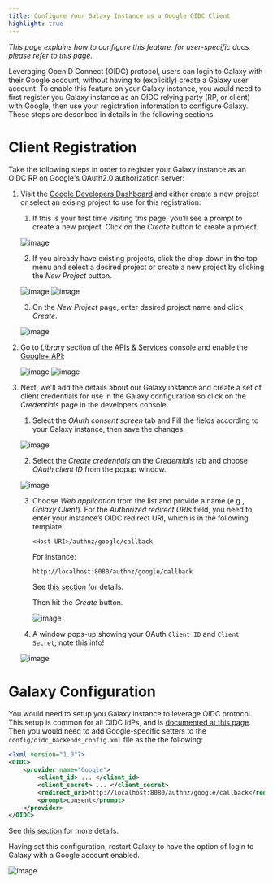 ```yaml
---
title: Configure Your Galaxy Instance as a Google OIDC Client
highlight: true
---
```


_This page explains how to configure this feature, for user-specific docs, please refer to [this](/src/authnz/use/oidc/idps/google/index.md) page._


Leveraging OpenID Connect (OIDC) protocol, users can login to Galaxy with their
Google account, without having to (explicitly) create a Galaxy user account. To
enable this feature on your Galaxy instance, you would need to first register
you Galaxy instance as an OIDC relying party (RP, or client) with Google, then
use your registration information to configure Galaxy. These steps are described
in details in the following sections.

# Client Registration

Take the following steps in order to register your Galaxy instance as an OIDC RP
on Google's OAuth2.0 authorization server:

1. Visit the [Google Developers Dashboard](https://console.developers.google.com/apis/dashboard)
and either create a new project or select an exising project to use for this registration:

    1. If this is your first time visiting this page, you’ll see a prompt to
       create a new project. Click on the _Create_ button to create a project.

    ![image](/src/authnz/config/oidc/idps/google/gdc-create-project-1.png)

    2. If you already have existing projects, click the drop down in the top
       menu and select a desired project or create a new project by clicking the
       _New Project_ button.

    ![image](/src/authnz/config/oidc/idps/google/gdc-create-project-2.png)
    ![image](/src/authnz/config/oidc/idps/google/gdc-create-project-3.png)

    3. On the _New Project_ page, enter desired project name and click _Create_.

    ![image](/src/authnz/config/oidc/idps/google/gdc-create-project-4.png)


2. Go to _Library_ section of the [APIs & Services](https://console.developers.google.com/apis/library)
console and enable the [Google+ API](https://console.developers.google.com/apis/library/plus.googleapis.com);

    ![image](/src/authnz/config/oidc/idps/google/gdc-library.png)
    ![image](/src/authnz/config/oidc/idps/google/gdc-enable-google-plus-api.png)

3. Next, we'll add the details about our Galaxy instance and create a set of
client credentials for use in the Galaxy configuration so click on the
_Credentials_ page in the developers console.

    1. Select the _OAuth consent screen_ tab and Fill the fields according to
       your Galaxy instance, then save the changes.

    ![image](/src/authnz/config/oidc/idps/google/gdc-consent-config.png)

    2. Select the _Create credentials_ on the _Credentials_ tab and choose
    _OAuth client ID_ from the popup window.

    ![image](/src/authnz/config/oidc/idps/google/gdc-create-oauth-client-creds.png)

    3. Choose _Web application_ from the list and provide a name (e.g.,
       _Galaxy Client_). For the _Authorized redirect URIs_ field, you need to enter
       your instance’s OIDC redirect URI, which is in the following template:

       ```
       <Host URI>/authnz/google/callback
       ```

       For instance:

       ```
       http://localhost:8080/authnz/google/callback
       ```

       See [this section](/src/authnz/config/oidc/index.md#redirect-uri) for details.

       Then hit the _Create_ button.

       ![image](/src/authnz/config/oidc/idps/google/gdc-create-client.png)

    4. A window pops-up showing your OAuth `Client ID` and `Client Secret`; note this info!

    ![image](/src/authnz/config/oidc/idps/google/gdc-result.png)


# Galaxy Configuration

You would need to setup you Galaxy instance to leverage OIDC protocol.
This setup is common for all OIDC IdPs, and is
[documented at this page](/src/authnz/config/oidc/index.md#configure-oidc-backends).
Then you would need to add Google-specific setters to the `config/oidc_backends_config.xml` file as the
the following:

```xml
<?xml version="1.0"?>
<OIDC>
    <provider name="Google">
        <client_id> ... </client_id>
        <client_secret> ... </client_secret>
        <redirect_uri>http://localhost:8080/authnz/google/callback</redirect_uri>
        <prompt>consent</prompt>
    </provider>
</OIDC>
```

See [this section](/src/authnz/config/oidc/index.md#supported-oidc-idps)
for more details.


Having set this configuration, restart Galaxy to have the option of login to
Galaxy with a Google account enabled.

![image](/src/authnz/config/oidc/idps/google/gdc-google-login-button.png)
